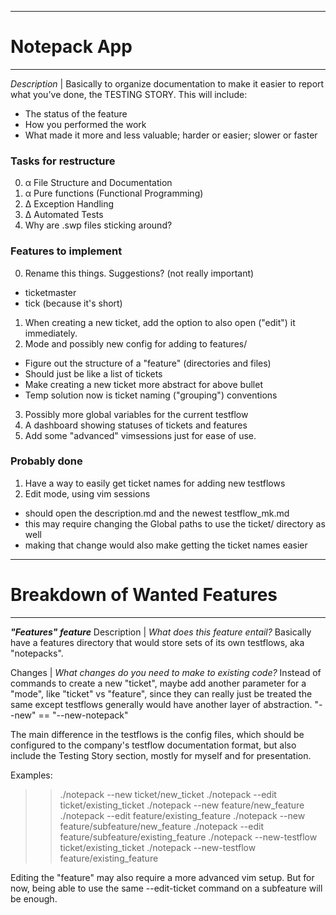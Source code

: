 -------------------------------------------------------------------------------
# Notepack App
-------------------------------------------------------------------------------
_Description_ | Basically to organize documentation to make it easier to report
what you've done, the TESTING STORY. This will include:
* The status of the feature
* How you performed the work
* What made it more and less valuable; harder or easier; slower or faster

### Tasks for restructure
0. α File Structure and Documentation
1. α Pure functions (Functional Programming)
2. Δ Exception Handling
3. Δ Automated Tests
4. Why are .swp files sticking around?

### Features to implement
0. Rename this things. Suggestions? (not really important)
  * ticketmaster
  * tick (because it's short)
1. When creating a new ticket, add the option to also open ("edit") it
   immediately.
2. Mode and possibly new config for adding to features/
  * Figure out the structure of a "feature" (directories and files)
  * Should just be like a list of tickets
  * Make creating a new ticket more abstract for above bullet
  * Temp solution now is ticket naming ("grouping") conventions
3. Possibly more global variables for the current testflow
4. A dashboard showing statuses of tickets and features
5. Add some "advanced" vimsessions just for ease of use.

### Probably done
1. Have a way to easily get ticket names for adding new testflows
1. Edit mode, using vim sessions
  * should open the description.md and the newest testflow_mk.md
  * this may require changing the Global paths to use the ticket/ directory as
    well
  * making that change would also make getting the ticket names easier


-------------------------------------------------------------------------------
# Breakdown of Wanted Features
-------------------------------------------------------------------------------
***"Features" feature***
Description | _What does this feature entail?_
  Basically have a features directory that would store sets of its own 
  testflows, aka "notepacks".

Changes | _What changes do you need to make to existing code?_
  Instead of commands to create a new "ticket", maybe add another parameter for
  a "mode", like "ticket" vs "feature", since they can really just be treated
  the same except testflows generally would have another layer of abstraction.
  "--new" == "--new-notepack"

  The main difference in the testflows is the config files, which should be
  configured to the company's testflow documentation format, but also include
  the Testing Story section, mostly for myself and for presentation.
  
  Examples:
  >> ./notepack --new ticket/new_ticket
  >> ./notepack --edit ticket/existing_ticket
  >> ./notepack --new feature/new_feature
  >> ./notepack --edit feature/existing_feature
  >> ./notepack --new feature/subfeature/new_feature
  >> ./notepack --edit feature/subfeature/existing_feature
  >> ./notepack --new-testflow ticket/existing_ticket
  >> ./notepack --new-testflow feature/existing_feature

  Editing the "feature" may also require a more advanced vim setup. But for
  now, being able to use the same --edit-ticket command on a subfeature will be
  enough.


